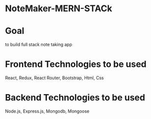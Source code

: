 # NoteMaker-MERN-STACk

# Goal

to build full stack note taking app

# Frontend Technologies to be used

React, Redux, React Router, Bootstrap, Html, Css

# Backend Technologies to be used

Node.js, Express.js, Mongodb, Mongoose
